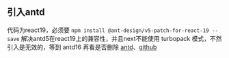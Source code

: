 ## 引入antd

代码为react19，必须要 `npm install @ant-design/v5-patch-for-react-19 --save` 解决antd5在react19上的兼容性，并且next不能使用 turbopack 模式，不然引入是无效的，等到 antd16 再看是否删除
[antd](https://ant.design/docs/react/v5-for-19-cn)、[github](https://github.com/vercel/next.js/discussions/79100)
